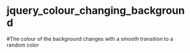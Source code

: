 # jquery_colour_changing_background
#The colour of the background changes with a smooth transition to a random color
